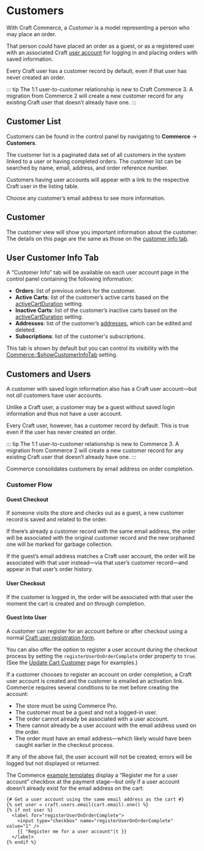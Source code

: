 # Customers

With Craft Commerce, a _Customer_ is a model representing a person who may place an order.

That person could have placed an order as a guest, or as a registered user with an associated Craft [user account](/4.x/users.md) for logging in and placing orders with saved information.

Every Craft user has a customer record by default, even if that user has never created an order.

::: tip
The 1:1 user-to-customer relationship is new to Craft Commerce 3. A migration from Commerce 2 will create a new customer record for any existing Craft user that doesn’t already have one.
:::

## Customer List

Customers can be found in the control panel by navigating to **Commerce** → **Customers**.

The customer list is a paginated data set of all customers in the system linked to a user or having completed orders. The customer list can be searched by name, email, address, and order reference number.

Customers having user accounts will appear with a link to the respective Craft user in the listing table.

Choose any customer’s email address to see more information.

## Customer

The customer view will show you important information about the customer. The details on this page are the same as those on the [customer info tab](#user-customer-info-tab).

## User Customer Info Tab

A “Customer Info” tab will be available on each user account page in the control panel containing the following information:

- **Orders**: list of previous orders for the customer.
- **Active Carts**: list of the customer’s active carts based on the [activeCartDuration](config-settings.md#activecartduration) setting.
- **Inactive Carts**: list of the customer’s inactive carts based on the [activeCartDuration](config-settings.md#activecartduration) setting.
- **Addresses**: list of the customer’s [addresses](addresses.md), which can be edited and deleted.
- **Subscriptions**: list of the customer's subscriptions.

This tab is shown by default but you can control its visibility with the [Commerce::\$showCustomerInfoTab](configuration.md#showcustomerinfotab) setting.

## Customers and Users

A customer with saved login information also has a Craft user account—but not *all* customers have user accounts.

Unlike a Craft user, a customer may be a guest without saved login information and thus not have a user account.

Every Craft user, however, has a customer record by default. This is true even if the user has never created an order.

::: tip
The 1:1 user-to-customer relationship is new to Commerce 3. A migration from Commerce 2 will create a new customer record for any existing Craft user that doesn’t already have one.
:::

Commerce consolidates customers by email address on order completion.

### Customer Flow

#### Guest Checkout

If someone visits the store and checks out as a guest, a new customer record is saved and related to the order.

If there’s already a customer record with the same email address, the order will be associated with the original customer record and the new orphaned one will be marked for garbage collection.

If the guest’s email address matches a Craft user account, the order will be associated with that user instead—via that user’s customer record—and appear in that user’s order history.

#### User Checkout

If the customer is logged in, the order will be associated with that user the moment the cart is created and on through completion.

#### Guest Into User

A customer can register for an account before or after checkout using a normal [Craft user registration form](https://craftcms.com/knowledge-base/front-end-user-accounts).

You can also offer the option to register a user account during the checkout process by setting the `registerUserOnOrderComplete` order property to `true`. (See the [Update Cart Customer](update-cart-customer.md#registering-a-guest-customer-as-a-user) page for examples.)

If a customer chooses to register an account on order completion, a Craft user account is created and the customer is emailed an activation link. Commerce requires several conditions to be met before creating the account:

- The store must be using Commerce Pro.
- The customer must be a guest and not a logged-in user.
- The order cannot already be associated with a user account.
- There cannot already be a user account with the email address used on the order.
- The order must have an email address—which likely would have been caught earlier in the checkout process.

If any of the above fail, the user account will not be created; errors will be logged but not displayed or returned.

The Commerce [example templates](https://github.com/craftcms/commerce/blob/main/example-templates/dist/shop/checkout/payment.twig) display a “Register me for a user account” checkbox at the payment stage—but only if a user account doesn’t already exist for the email address on the cart:

```twig
{# Get a user account using the same email address as the cart #}
{% set user = craft.users.email(cart.email).one() %}
{% if not user %}
  <label for="registerUserOnOrderComplete">
    <input type="checkbox" name="registerUserOnOrderComplete" value="1" />
    {{ "Register me for a user account"|t }}
  </label>
{% endif %}
```
